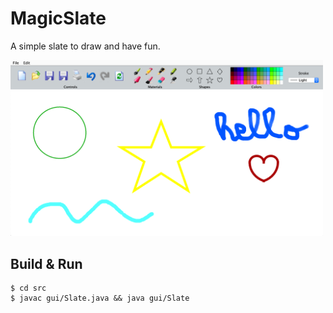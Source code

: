 # MagicSlate
A simple slate to draw and have fun.

<img src="https://raw.githubusercontent.com/mxjoly/MagicSlate/master/res/demo.png" width="500" />

Build & Run
-----------

```shell
$ cd src
$ javac gui/Slate.java && java gui/Slate
```


